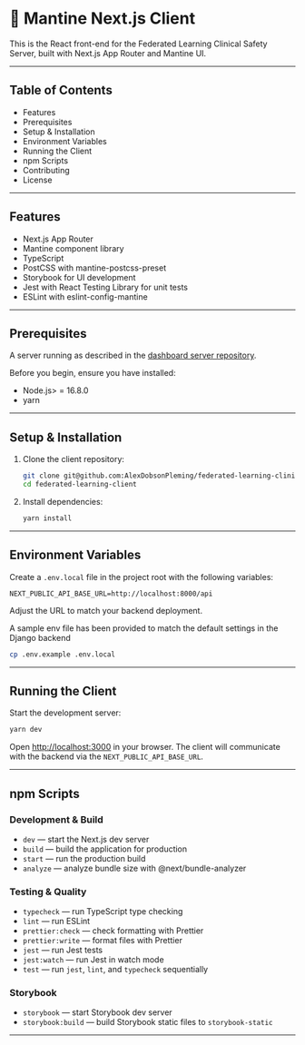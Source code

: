# 🚀 Mantine Next.js Client

This is the React front-end for the Federated Learning Clinical Safety Server, built with Next.js App Router and Mantine UI.

---

## Table of Contents

* Features
* Prerequisites
* Setup & Installation
* Environment Variables
* Running the Client
* npm Scripts
* Contributing
* License

---

## Features

* Next.js App Router
* Mantine component library
* TypeScript
* PostCSS with mantine-postcss-preset
* Storybook for UI development
* Jest with React Testing Library for unit tests
* ESLint with eslint-config-mantine

---

## Prerequisites

A server running as described in the [dashboard server repository](https://github.com/AlexDobsonPleming/federated-learning-clinical-safety-server).

Before you begin, ensure you have installed:

* Node.js> = 16.8.0
* yarn

---

## Setup & Installation

1. Clone the client repository:

   ```bash
   git clone git@github.com:AlexDobsonPleming/federated-learning-clinical-safety-client.git
   cd federated-learning-client
   ```

2. Install dependencies:

   ```bash
   yarn install
   ```

---

## Environment Variables

Create a `.env.local` file in the project root with the following variables:

```dotenv
NEXT_PUBLIC_API_BASE_URL=http://localhost:8000/api
```

Adjust the URL to match your backend deployment.

A sample env file has been provided to match the default settings in the Django backend

```bash
cp .env.example .env.local
```

---

## Running the Client

Start the development server:

```bash
yarn dev
```

Open [http://localhost:3000](http://localhost:3000) in your browser. The client will communicate with the backend via the `NEXT_PUBLIC_API_BASE_URL`.

---

## npm Scripts

### Development & Build

* `dev` — start the Next.js dev server
* `build` — build the application for production
* `start` — run the production build
* `analyze` — analyze bundle size with @next/bundle-analyzer

### Testing & Quality

* `typecheck` — run TypeScript type checking
* `lint` — run ESLint
* `prettier:check` — check formatting with Prettier
* `prettier:write` — format files with Prettier
* `jest` — run Jest tests
* `jest:watch` — run Jest in watch mode
* `test` — run `jest`, `lint`, and `typecheck` sequentially

### Storybook

* `storybook` — start Storybook dev server
* `storybook:build` — build Storybook static files to `storybook-static`

---
